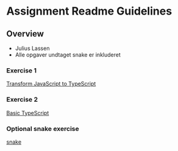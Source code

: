 # Assignment Readme Guidelines

## Overview

- Julius Lassen
- Alle opgaver undtaget snake er inkluderet

### Exercise 1
[Transform JavaScript to TypeScript](https://github.com/FullStackTypeScriptCourse/course_material/blob/2024-S/01_typescript/exercises/FromJavaScriptToTypeScriptExercise.md#transform-javascript-to-typescript)

### Exercise 2
[Basic TypeScript](https://github.com/FullStackTypeScriptCourse/course_material/blob/2024-S/01_typescript/exercises/TypeScriptBasics.md#typescript-basic-exercises)


### Optional snake exercise
[snake](https://github.com/FullStackTypeScriptCourse/course_material/blob/2024-S/01_typescript/exercises/SnakeGameExercise.md#snake-game)
